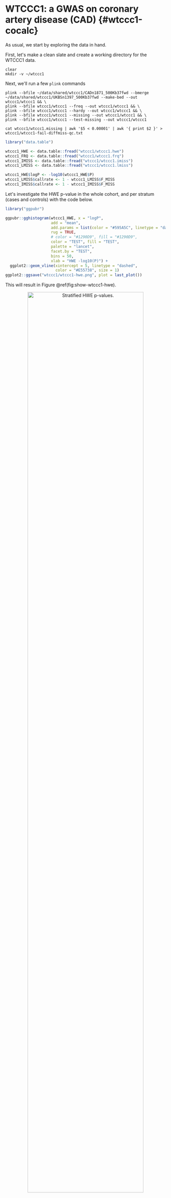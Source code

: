 # WTCCC1: a GWAS on coronary artery disease (CAD) {#wtccc1-cocalc}
<!-- ![](./img/_headers/interactive_plot.png){width=100%} -->





As usual, we start by exploring the data in hand.

First, let's make a clean slate and create a working directory for the WTCCC1 data.

```
clear
mkdir -v ~/wtccc1
```

Next, we'll run a few `plink` commands

```
plink --bfile ~/data/shared/wtccc1/CADn1871_500Kb37fwd --bmerge ~/data/shared/wtccc1/UKBSn1397_500Kb37fwd --make-bed --out wtccc1/wtccc1 && \
plink --bfile wtccc1/wtccc1 --freq --out wtccc1/wtccc1 && \
plink --bfile wtccc1/wtccc1 --hardy --out wtccc1/wtccc1 && \
plink --bfile wtccc1/wtccc1 --missing --out wtccc1/wtccc1 && \
plink --bfile wtccc1/wtccc1 --test-missing --out wtccc1/wtccc1

cat wtccc1/wtccc1.missing | awk '$5 < 0.00001' | awk '{ print $2 }' > wtccc1/wtccc1-fail-diffmiss-qc.txt
```


```r
library("data.table")

wtccc1_HWE <- data.table::fread("wtccc1/wtccc1.hwe")
wtccc1_FRQ <- data.table::fread("wtccc1/wtccc1.frq")
wtccc1_IMISS <- data.table::fread("wtccc1/wtccc1.imiss")
wtccc1_LMISS <- data.table::fread("wtccc1/wtccc1.lmiss")

wtccc1_HWE$logP <- -log10(wtccc1_HWE$P)
wtccc1_LMISS$callrate <- 1 - wtccc1_LMISS$F_MISS
wtccc1_IMISS$callrate <- 1 - wtccc1_IMISS$F_MISS
```



Let's investigate the HWE p-value in the whole cohort, and per stratum (cases and controls) with the code below.

```r
library("ggpubr")

ggpubr::gghistogram(wtccc1_HWE, x = "logP",
                    add = "mean",
                    add.params = list(color = "#595A5C", linetype = "dashed", size = 1),
                    rug = TRUE,
                    # color = "#1290D9", fill = "#1290D9",
                    color = "TEST", fill = "TEST",
                    palette = "lancet",
                    facet.by = "TEST",
                    bins = 50,
                    xlab = "HWE -log10(P)") +
  ggplot2::geom_vline(xintercept = 5, linetype = "dashed",
                      color = "#E55738", size = 1)
ggplot2::ggsave("wtccc1/wtccc1-hwe.png", plot = last_plot())
```

This will result in Figure \@ref(fig:show-wtccc1-hwe).

<div class="figure" style="text-align: center">
<img src="img/gwas_wtccc/WTCCC1-HWE.png" alt="Stratified HWE p-values." width="85%" />
<p class="caption">(\#fig:show-wtccc1-hwe)Stratified HWE p-values.</p>
</div>

We should also inspect the allele frequencies. Note that _by default_ PLINK (whether v0.7, v1.9, or v2.0) stores the alleles as minor (A1) and major (A2), and therefore `--maf` _always_ calculates the frequency of the minor allele (A1).

```r
ggpubr::gghistogram(wtccc1_FRQ, x = "MAF",
                    add = "mean", add.params = list(color = "#595A5C", linetype = "dashed", size = 1),
                    rug = TRUE,
                    color = "#1290D9", fill = "#1290D9",
                    xlab = "minor allele frequency") +
  ggplot2::geom_vline(xintercept = 0.05, linetype = "dashed",
                      color = "#E55738", size = 1)
ggplot2::ggsave("wtccc1/wtccc1-freq.png", plot = last_plot())
```

This will result in Figure \@ref(fig:show-wtccc1-freq).

<div class="figure" style="text-align: center">
<img src="img/gwas_wtccc/WTCCC1-FREQ.png" alt="Minor allele frequencies." width="85%" />
<p class="caption">(\#fig:show-wtccc1-freq)Minor allele frequencies.</p>
</div>

There could be sample with very poor overall call rate, where for many SNPs there is no data. We will want to identify these samples and exclude them. 

```r
ggpubr::gghistogram(wtccc1_IMISS, x = "callrate",
                    add = "mean", add.params = list(color = "#595A5C", linetype = "dashed", size = 1),
                    rug = TRUE, bins = 50,
                    color = "#1290D9", fill = "#1290D9",
                    xlab = "per sample call rate") +
  ggplot2::geom_vline(xintercept = 0.95, linetype = "dashed",
                      color = "#E55738", size = 1)
ggplot2::ggsave("wtccc1/wtccc1-sample-call-rate.png", plot = last_plot())
```

This will result in Figure \@ref(fig:show-wtccc1-callratesample).

<div class="figure" style="text-align: center">
<img src="img/gwas_wtccc/WTCCC1-callrate-samples.png" alt="Per sample call rate." width="85%" />
<p class="caption">(\#fig:show-wtccc1-callratesample)Per sample call rate.</p>
</div>

> Question: What do you notice in the 'per sample call rate' graph? Can you think of a reason why this is? And how would you deal with this?

Lastly, we must inspect the per SNP call rate; we need to know if there are SNPs that have no data for many samples. We will want to identify such SNPs and exclude these.


```r
ggpubr::gghistogram(wtccc1_LMISS, x = "callrate",
                    add = "mean", add.params = list(color = "#595A5C", linetype = "dashed", size = 1),
                    rug = TRUE, bins = 50,
                    color = "#1290D9", fill = "#1290D9",
                    xlab = "per SNP call rate") +
  ggplot2::geom_vline(xintercept = 0.95, linetype = "dashed",
                      color = "#E55738", size = 1)
ggplot2::ggsave("wtccc1/wtccc1-hwe.png", plot = last_plot())
```

This will result in Figure \@ref(fig:show-wtccc1-callratesnp).

<div class="figure" style="text-align: center">
<img src="img/gwas_wtccc/WTCCC1-callrate-SNPs.png" alt="Per SNP call rate." width="85%" />
<p class="caption">(\#fig:show-wtccc1-callratesnp)Per SNP call rate.</p>
</div>

## Quality control

Now that we have handle on the data, we can filter it. 

> Question: Do you have any thoughts on that? Do you agree with the filters I set below? How would you do it differently and why?

```
plink --bfile wtccc1/wtccc1 --exclude wtccc1/wtccc1-fail-diffmiss-qc.txt --maf 0.01 --geno 0.05 --hwe 0.00001 --make-bed --out wtccc1/wtccc1_clean
```

## Ancestral background

If these individuals are all from the United Kingdom, we are certain there will be admixture from other populations given UK's history. Let's project the WTCCC1 data on 1000G phase 1 populations.

We will face the same issue as before with our dummy dataset with respect to `EIGENSOFT`. So I created the data for you to skip to the [Plotting PCA] section immediately. Regardless, in the [Preparing PCA] and [Running PCA] sections I show you how to get there.


### Preparing PCA

**Filtering WTCCC1**

For PCA we need to perform extreme clean.

```
plink --bfile wtccc1/wtccc1_clean --maf 0.1 --geno 0.1 --indep-pairwise 100 50 0.2 --exclude ~/data/shared/support/exclude_problematic_range.txt --make-bed --out wtccc1/wtccc1_temp

plink --bfile wtccc1/wtccc1_temp --exclude wtccc1/wtccc1_temp.prune.out --make-bed --out wtccc1/wtccc1_extrclean

rm -fv wtccc1/wtccc1_temp*

cat wtccc1/wtccc1_extrclean.bim | awk '{ print $2 }' > wtccc1/wtccc1_extrclean.variants.txt

cat wtccc1/wtccc1.bim | grep "rs" > wtccc1/all.variants.txt
```

Notice that you are using real world data: there are thousands of variants 'pruned' due to the `--indep-pairwise 100 50 0.2`-flag.

**Merging WTCCC1 with 1000G phase 1**

Now we are ready to extract the WTCCC1 variants from the 1000G phase 1 reference

```
plink --bfile ~/data/shared/ref_1kg_phase1_all/1kg_phase1_all --extract wtccc1/all.variants.txt --make-bed --out wtccc1/1kg_phase1_wtccc1
```

Extracting the A/T and C/G SNPs as well. 

```
cat wtccc1/1kg_phase1_wtccc1.bim | \
awk '($5 == "A" && $6 == "T") || ($5 == "T" && $6 == "A") || ($5 == "C" && $6 == "G") || ($5 == "G" && $6 == "C")' | awk '{ print $2, $1, $4, $3, $5, $6 }' \
> wtccc1/all.1kg_wtccc1.atcg.variants.txt
```

```
plink --bfile wtccc1/1kg_phase1_wtccc1 --exclude wtccc1/all.1kg_wtccc1.atcg.variants.txt --make-bed --out wtccc1/1kg_phase1_wtccc1_no_atcg

plink --bfile wtccc1/1kg_phase1_wtccc1_no_atcg --extract wtccc1/wtccc1_extrclean.variants.txt --make-bed --out wtccc1/1kg_phase1_raw_no_atcg_wtccc1
```

Finally we will merge the datasets. 

```
plink --bfile wtccc1/wtccc1_extrclean --bmerge wtccc1/1kg_phase1_raw_no_atcg_wtccc1 --maf 0.1 --geno 0.1 --exclude ~/data/shared/support/exclude_problematic_range.txt --make-bed --out wtccc1/wtccc1_extrclean_1kg
```

### Running PCA

Great, we've prepared our dummy project data and merged this with 1000G phase 1. Let's execute the PCA using `--pca` in `PLINK`.

```
plink --bfile wtccc1/wtccc1_extrclean_1kg --pca --out wtccc1/wtccc1_extrclean_1kg
```

### Plotting PCA

If all is peachy, you were able to run the PCA for the WTCCC1 data against 1000G phase 1. Using `--pca` in `plink` we have calculated principal components (PCs) and we can now start plotting them. Let's create a scatter diagram of the first two principal components just like we did with the dummy data. 

And we should visualize the PCA results: are these individuals really all from European (UK) ancestry? 


```r
PCA_eigenval <- data.table::fread("wtccc1/wtccc1_extrclean_1kg.eigenval")
PCA_eigenvec <- data.table::fread("wtccc1/wtccc1_extrclean_1kg.eigenvec")
ref_pop_raw <- data.table::fread("~/data/shared/ref_1kg_phase1_all/1kg_phase1_all.pheno")
wtccc1_pop <- data.table::fread("wtccc1/wtccc1.fam")
```




```r
# Rename some 
names(PCA_eigenval)[names(PCA_eigenval) == "V1"] <- "Eigenvalue"

names(PCA_eigenvec)[names(PCA_eigenvec) == "V1"] <- "FID"
names(PCA_eigenvec)[names(PCA_eigenvec) == "V2"] <- "IID"
names(PCA_eigenvec)[names(PCA_eigenvec) == "V3"] <- "PC1"
names(PCA_eigenvec)[names(PCA_eigenvec) == "V4"] <- "PC2"
names(PCA_eigenvec)[names(PCA_eigenvec) == "V5"] <- "PC3"
names(PCA_eigenvec)[names(PCA_eigenvec) == "V6"] <- "PC4"
names(PCA_eigenvec)[names(PCA_eigenvec) == "V7"] <- "PC5"
names(PCA_eigenvec)[names(PCA_eigenvec) == "V8"] <- "PC6"
names(PCA_eigenvec)[names(PCA_eigenvec) == "V9"] <- "PC7"
names(PCA_eigenvec)[names(PCA_eigenvec) == "V10"] <- "PC8"
names(PCA_eigenvec)[names(PCA_eigenvec) == "V11"] <- "PC9"
names(PCA_eigenvec)[names(PCA_eigenvec) == "V12"] <- "PC10"
names(PCA_eigenvec)[names(PCA_eigenvec) == "V13"] <- "PC11"
names(PCA_eigenvec)[names(PCA_eigenvec) == "V14"] <- "PC12"
names(PCA_eigenvec)[names(PCA_eigenvec) == "V15"] <- "PC13"
names(PCA_eigenvec)[names(PCA_eigenvec) == "V16"] <- "PC14"
names(PCA_eigenvec)[names(PCA_eigenvec) == "V17"] <- "PC15"
names(PCA_eigenvec)[names(PCA_eigenvec) == "V18"] <- "PC16"
names(PCA_eigenvec)[names(PCA_eigenvec) == "V19"] <- "PC17"
names(PCA_eigenvec)[names(PCA_eigenvec) == "V20"] <- "PC18"
names(PCA_eigenvec)[names(PCA_eigenvec) == "V21"] <- "PC19"
names(PCA_eigenvec)[names(PCA_eigenvec) == "V22"] <- "PC20"

names(wtccc1_pop)[names(wtccc1_pop) == "V1"] <- "Family_ID"
names(wtccc1_pop)[names(wtccc1_pop) == "V2"] <- "Individual_ID"
names(wtccc1_pop)[names(wtccc1_pop) == "V5"] <- "Gender"
names(wtccc1_pop)[names(wtccc1_pop) == "V6"] <- "Phenotype"
wtccc1_pop$V3<- NULL
wtccc1_pop$V4<- NULL

wtccc1_pop$Population <- wtccc1_pop$Phenotype
wtccc1_pop$Population[wtccc1_pop$Population == 2] <- "Case"
wtccc1_pop$Population[wtccc1_pop$Population == 1] <- "Control"
```


```r
# we subset the data we need
ref_pop <- subset(ref_pop_raw, select = c("Family_ID", "Individual_ID", "Gender", "Phenotype", "Population"))
rm(ref_pop_raw)

# we combine the reference and dummy information
ref_wtccc1_pop <- rbind(wtccc1_pop, ref_pop)
```



```r
PCA_1kG <- merge(PCA_eigenvec,
                 ref_wtccc1_pop,
                 by.x = "IID",
                 by.y = "Individual_ID",
                 sort = FALSE,
                 all.x = TRUE)
```



```r
# Population	Description	Super population	Code	Counts
# ASW	African Ancestry in Southwest US	                          AFR	4	  #49A01D
# CEU	Utah residents with Northern and Western European ancestry	EUR	7	  #E55738
# CHB	Han Chinese in Bejing, China	                              EAS	8	  #9A3480
# CHS	Southern Han Chinese, China	                                EAS	9	  #705296
# CLM	Colombian in Medellin, Colombia	                            MR	10	#8D5B9A
# FIN	Finnish in Finland	                                        EUR	12	#2F8BC9
# GBR	British in England and Scotland	                            EUR	13	#1290D9
# IBS	Iberian populations in Spain	                              EUR	16	#1396D8
# JPT	Japanese in Tokyo, Japan	                                  EAS	18	#D5267B
# LWK	Luhya in Webuye, Kenya	                                    AFR	20	#78B113
# MXL	Mexican Ancestry in Los Angeles, California	                AMR	22	#F59D10
# PUR	Puerto Rican in Puerto Rico	                                AMR	25	#FBB820
# TSI	Toscani in Italy	                                          EUR	27	#4C81BF
# YRI	Yoruba in Ibadan, Nigeria	                                  AFR	28	#C5D220

PCA_1kGplot <- ggpubr::ggscatter(PCA_1kG, 
                                 x = "PC1", 
                                 y = "PC2",
                                 color = "Population", 
                                 palette = c("#49A01D", 
                                             "#595A5C", 
                                             "#E55738", 
                                             "#9A3480", 
                                             "#705296", 
                                             "#8D5B9A", 
                                             "#A2A3A4", 
                                             "#2F8BC9", 
                                             "#1290D9", 
                                             "#1396D8", 
                                             "#D5267B", 
                                             "#78B113", 
                                             "#F59D10", 
                                             "#FBB820", 
                                             "#4C81BF", 
                                             "#C5D220"),
                                 xlab = "principal component 1", ylab = "principal component 2") +
  ggplot2::geom_vline(xintercept = 0.0023, linetype = "dashed",
                      color = "#E55738", size = 1)

p2 <-  ggpubr::ggpar(PCA_1kGplot,
                     title = "Principal Component Analysis",
                     subtitle = "Reference population: 1000 G, phase 1",
                     legend.title = "Populations", legend = "right")
ggplot2::ggsave("wtccc1/wtccc1-qc-pca-1000g.png", plot = p2)
p2
rm(p2)
```

We expect most individuals from the WTCCC to be 100% British, but a substantial group will have a different ancestral background as shown in the Figure \@ref(fig:showwtccc1pca) you just made.

<div class="figure" style="text-align: center">
<img src="img/gwas_wtccc/wtccc1-qc-pca-1000g.png" alt="PCA - WTCCC1 vs. 1000G" width="85%" />
<p class="caption">(\#fig:showwtccc1pca)PCA - WTCCC1 vs. 1000G</p>
</div>

### Removing samples

In a similar fashion as in the example _gwas_ and _rawdata_ datasets, you should consider to **remove the samples below the threshold** based on this PCA (Figure \@ref(fig:showwtccc1pca)). 

> Go ahead, try that. 

You're code would be something like below:

```
cat wtccc1/wtccc1_extrclean_1kg.eigenvec | \
awk '$3 < 0.0023' | awk '{ print $1, $2 }' > wtccc1/fail-ancestry-QC.txt
```

Next we filter these samples and get a final fully QC'd dataset.

```
plink --bfile wtccc1/wtccc1_clean --exclude wtccc1/fail-ancestry-QC.txt --make-bed --out wtccc1/wtccc1_qc
```

## Association testing

Now that we have explored the data, we are ready for some simple association testing. However, it would be great to have some PCs to correct for. We can use PLINK for that too.

```
plink --bfile wtccc1/wtccc1_extrclean --exclude wtccc1/fail-ancestry-QC.txt --pca --out wtccc1/wtccc1_extrclean
```

Let's add those PCs to the covariates-file.

```
echo "IID PC1 PC2 PC3 PC4 PC5 PC6 PC7 PC8 PC9 PC10 PC11 PC12 PC13 PC14 PC15 PC16 PC17 PC18 PC19 PC20" > wtccc1/wtccc1_qc.pca

cat wtccc1/wtccc1_extrclean.eigenvec | awk '{ print $2,$3,$4,$5,$6,$7,$8,$9,$10,$11,$12,$13,$14,$15,$16,$17,$18,$19,$20,$21,$22}' >> wtccc1/wtccc1_qc.pca

perl ~/data/shared/scripts/mergeTables.pl --file1 wtccc1/wtccc1_qc.pca --file2 ~/data/shared/wtccc1/wtccc1.covar --index IID --format NORM > wtccc1/wtccc1_qc.covar_pca
```

Exciting, now we are ready to perform a GWAS on CAD in WTCCC1. This may take some time (when I tested it, it took at least 5 minutes), so it's a perfect moment to take a break, stretch your legs and get a coffee.

```
plink --bfile wtccc1/wtccc1_qc --logistic sex --covar wtccc1/wtccc1_qc.covar_pca --out wtccc1/wtccc1_qc_log_covar_pca
```

After you ran the association analysis, you're ready to process the data and take a first look at the results. First, we prepare the raw output. 


```r
wtccc1_assoc <- data.table::fread("wtccc1/wtccc1_qc_log_covar_pca.assoc.logistic")
```




```r
dim(wtccc1_assoc)

wtccc1_assoc[1:9, 1:9]
wtccc1_assoc_sub <- subset(wtccc1_assoc, TEST == "ADD")
wtccc1_assoc_sub$TEST <- NULL

temp <- subset(wtccc1_FRQ, select = c("SNP", "A2", "MAF", "NCHROBS"))

wtccc1_assoc_subfrq <- merge(wtccc1_assoc_sub, temp, by = "SNP")

temp <- subset(wtccc1_LMISS, select = c("SNP", "callrate"))

wtccc1_assoc_subfrqlmiss <- merge(wtccc1_assoc_subfrq, temp, by = "SNP")
head(wtccc1_assoc_subfrqlmiss)
# Remember:
# - that z = beta/se
# - beta = log(OR), because log is the natural log in r

wtccc1_assoc_subfrqlmiss$BETA = log(wtccc1_assoc_subfrqlmiss$OR)
wtccc1_assoc_subfrqlmiss$SE = wtccc1_assoc_subfrqlmiss$BETA/wtccc1_assoc_subfrqlmiss$STAT


wtccc1_assoc_subfrqlmiss_tib <- dplyr::as_tibble(wtccc1_assoc_subfrqlmiss)

col_order <- c("SNP", "CHR", "BP",
               "A1", "A2", "MAF", "callrate", "NMISS", "NCHROBS",
               "BETA", "SE", "OR", "STAT", "P")
wtccc1_assoc_compl <- wtccc1_assoc_subfrqlmiss_tib[, col_order]

dim(wtccc1_assoc_compl)

head(wtccc1_assoc_compl)

wtccc1_assoc_complsub <- subset(wtccc1_assoc_compl, select = c("SNP", "CHR", "BP", "P"))
```

You could visualize these results with the code below. 


```r
library("CMplot")

CMplot(wtccc1_assoc_complsub,
       plot.type = c("d", "c", "m", "q"), LOG10 = TRUE, ylim = NULL,
       threshold = c(1e-6,1e-4), threshold.lty = c(1,2), threshold.lwd = c(1,1), threshold.col = c("black", "grey"),
       amplify = TRUE,
       bin.size = 1e6, chr.den.col = c("darkgreen", "yellow", "red"),
       signal.col = c("red", "green"), signal.cex = c(1,1), signal.pch = c(19,19),
       file.output = FALSE, file = "png", 
       main = "", dpi = 300, verbose = TRUE)
```

This would lead to the following graphs. 
<div class="figure" style="text-align: center">
<img src="img/gwas_wtccc/WTCCC1ResultsManhattan-density.png" alt="SNP density of the association results." width="85%" />
<p class="caption">(\#fig:show-wtccc1-graphs-density)SNP density of the association results.</p>
</div>

<div class="figure" style="text-align: center">
<img src="img/gwas_wtccc/WTCCC1ResultsManhattan-qq.png" alt="A QQ plot including a 95% confidence interval (blue area) and genome-wide significant hits (red)." width="85%" />
<p class="caption">(\#fig:show-wtccc1-graphs-qq)A QQ plot including a 95% confidence interval (blue area) and genome-wide significant hits (red).</p>
</div>

<div class="figure" style="text-align: center">
<img src="img/gwas_wtccc/WTCCC1ResultsManhattan-manhattan.png" alt="A regular manhattan plot. Colored by chromosome, suggestive hits are green, genome-wide hits are red. The bottom graph shows the per-chromosome SNP density." width="85%" />
<p class="caption">(\#fig:show-wtccc1-graphs-manhattan)A regular manhattan plot. Colored by chromosome, suggestive hits are green, genome-wide hits are red. The bottom graph shows the per-chromosome SNP density.</p>
</div>

<div class="figure" style="text-align: center">
<img src="img/gwas_wtccc/WTCCC1ResultsManhattan-circular.png" alt="A circular manhattan." width="85%" />
<p class="caption">(\#fig:show-wtccc1-graphs-circular)A circular manhattan.</p>
</div>

## Replication! 

You reached an important milestone. 

**You recreated the work by the whole WTCCC1-team that took them years in just one afternoon!** 

Wow. Take a pause. And realize what you've done. 

Back then there wasn't much on analyses _after_ a GWAS, nowadays there are many post-GWAS analyses methods. We will cover them in the next Chapter \@ref(post-gwas).

<script>
title=document.getElementById('header');
title.innerHTML = '<img src="./img/headers/interactive_plot.png" alt="WTCCC1: coronary artery disease">' + title.innerHTML
</script>
